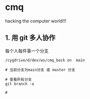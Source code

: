 # cmq
hacking the computer world!!!


## 1. 用 git 多人协作

每个人每件事一个分支

``` shell
/cygdrive/d/dev/ws/cmq_back on  main 

# 当前分支为main分支 或 master 分支

# 查看所有分支
git branch -a

# 

```
